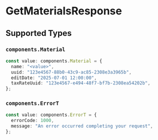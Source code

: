 # GetMaterialsResponse


## Supported Types

### `components.Material`

```typescript
const value: components.Material = {
  name: "<value>",
  uuid: "123e4567-88b0-43c9-ac85-2308e3a3965b",
  editDate: "2025-07-01 12:00:00",
  taxRateUuid: "123e4567-e494-48f7-bf7b-2308ea54202b",
};
```

### `components.ErrorT`

```typescript
const value: components.ErrorT = {
  errorCode: 1000,
  message: "An error occurred completing your request",
};
```

